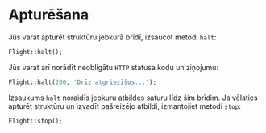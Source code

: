 # Apturēšana

Jūs varat apturēt struktūru jebkurā brīdī, izsaucot metodi `halt`:

```php
Flight::halt();
```

Jūs varat arī norādīt neobligātu `HTTP` statusa kodu un ziņojumu:

```php
Flight::halt(200, 'Drīz atgriezīšos...');
```

Izsaukums `halt` noraidīs jebkuru atbildes saturu līdz šim brīdim. Ja vēlaties apturēt
struktūru un izvadīt pašreizējo atbildi, izmantojiet metodi `stop`:

```php
Flight::stop();
```